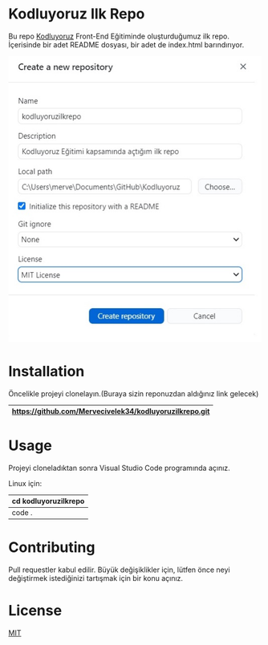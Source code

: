 # **Kodluyoruz Ilk Repo**

Bu repo [Kodluyoruz](https://www.kodluyoruz.org/) Front-End Eğitiminde oluşturduğumuz ilk repo. İçerisinde bir adet README dosyası, bir adet de index.html barındırıyor.

![](Adsız.jpg)

# **Installation**

Öncelikle projeyi clonelayın.(Buraya sizin reponuzdan aldığınız link gelecek)

| https://github.com/Mervecivelek34/kodluyoruzilkrepo.git| 
|-| 



# **Usage**

Projeyi cloneladıktan sonra Visual Studio Code programında açınız.

Linux için:

| cd kodluyoruzilkrepo|
| ---|
| code .|

# **Contributing**

Pull requestler kabul edilir. Büyük değişiklikler için, lütfen önce neyi değiştirmek istediğinizi tartışmak için bir konu açınız.

# **License**

[MIT](https://choosealicense.com/licenses/mit/)
